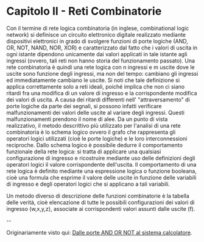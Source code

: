 # Capitolo II - Reti Combinatorie

Con il termine di rete logica combinatoria (in inglese, combinational logic
network) si definisce un circuito elettronico digitale realizzato mediante
dispositivi elettronici in grado di svolgere funzioni di porte logiche (AND, OR,
NOT, NAND, NOR, XOR) e caratterizzato dal fatto che i valori di uscita in ogni
istante dipendono unicamente dai valori applicati in tale istante agli ingressi
(ovvero, tali reti non hanno storia del funzionamento passato). Una rete
combinatoria è quindi una rete logica con n ingressi e m uscite dove le uscite
sono funzione degli ingressi, ma non del tempo: cambiano gli ingressi ed
immediatamente cambiano le uscite. Si noti che tale definizione si applica
correttamente solo a reti ideali, poiché implica che non ci siano ritardi fra
una modifica di un valore di ingresso e la corrispondente modifica dei valori di
uscita. A causa dei ritardi differenti nell' "attraversamento" di porte logiche
da parte dei segnali, si possono infatti verificare malfunzionamenti dei valori
delle uscite al variare degli ingressi. Questi malfunzionamenti prendono il nome
di alee. Da un punto di vista realizzativo, il metodo descrittivo più utilizzato
per l'analisi di una rete combinatoria è lo schema logico ovvero il grafo che
rappresenta gli operatori logici utilizzati (cioè le porte logiche) e le loro
interconnessioni reciproche. Dallo schema logico è possibile dedurre il
comportamento funzionale della rete logica: si tratta di applicare una qualsiasi
configurazione di ingresso e ricostruire mediante uso delle definizioni degli
operatori logici il valore corrispondente dell'uscita. Il comportamento di una
rete logica è definito mediante una espressione logica o funzione booleana, cioè
una formula che esprime il valore delle uscite in funzione delle variabili di
ingresso e degli operatori logici che si applicano a tali variabili.

Un metodo diverso di descrizione delle funzioni combinatorie è la tabella delle
verità, cioè elencazione di tutte le possibili configurazioni dei valori di
ingresso (w,x,y,z), associate ai corrispondenti valori assunti dalle uscite (f).

--

Originariamente visto qui: [Dalle porte AND OR NOT al sistema
calcolatore](http://www.edizioniets.com/scheda.asp?n=9788846743114).

